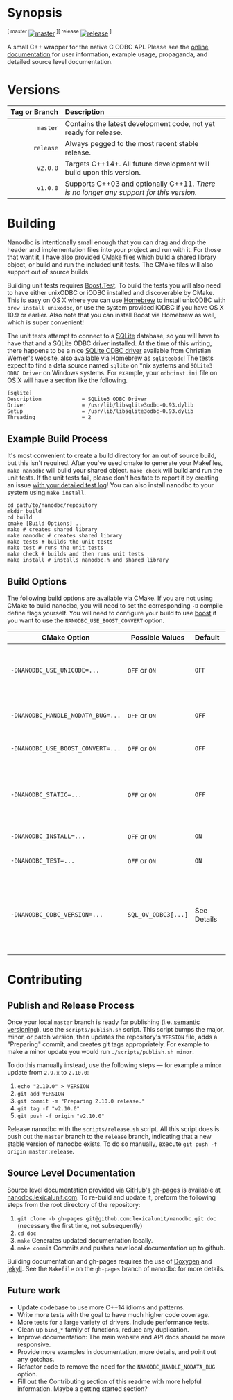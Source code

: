 # Synopsis

<sup>\[&nbsp;master&nbsp;</sup>[![master](https://travis-ci.org/lexicalunit/nanodbc.svg?branch=master)](https://travis-ci.org/lexicalunit/nanodbc)<sup>&nbsp;\]\[&nbsp;release&nbsp;</sup>[![release](https://travis-ci.org/lexicalunit/nanodbc.svg?branch=master)](https://travis-ci.org/lexicalunit/nanodbc)<sup>&nbsp;\]</sup>

A small C++ wrapper for the native C ODBC API. Please see the [online documentation](http://lexicalunit.github.com/nanodbc/) for user information, example usage, propaganda, and detailed source level documentation.

# Versions

| Tag&nbsp;or&nbsp;Branch | Description |
| ---:|:--- |
| `master`  | Contains the latest development code, not yet ready for release. |
| `release` | Always pegged to the most recent stable release. |
| `v2.0.0`  | Targets C++14+. All future development will build upon this version. |
| `v1.0.0`  | Supports C++03 and optionally C++11. *There is no longer any support for this version.* |

# Building

Nanodbc is intentionally small enough that you can drag and drop the header and implementation files into your project and run with it. For those that want it, I have also provided [CMake](http://www.cmake.org/) files which build a shared library object, or build and run the included unit tests. The CMake files will also support out of source builds.

Building unit tests requires [Boost.Test](http://www.boost.org/doc/libs/release/libs/test/). To build the tests you will also need to have either unixODBC or iODBC installed and discoverable by CMake. This is easy on OS X where you can use [Homebrew](http://brew.sh/) to install unixODBC with `brew install unixodbc`, or use the system provided iODBC if you have OS X 10.9 or earlier. Also note that you can install Boost via Homebrew as well, which is super convenient!

The unit tests attempt to connect to a [SQLite](https://www.sqlite.org/) database, so you will have to have that and a SQLite ODBC driver installed. At the time of this writing, there happens to be a nice [SQLite ODBC driver](http://www.ch-werner.de/sqliteodbc/) available from Christian Werner's website, also available via Homebrew as `sqliteobdc`! The tests expect to find a data source named `sqlite` on *nix systems and `SQLite3 ODBC Driver` on Windows systems. For example, your `odbcinst.ini` file on OS X will have a section like the following.

```
[sqlite]
Description             = SQLite3 ODBC Driver
Driver                  = /usr/lib/libsqlite3odbc-0.93.dylib
Setup                   = /usr/lib/libsqlite3odbc-0.93.dylib
Threading               = 2
```

## Example Build Process

It's most convenient to create a build directory for an out of source build, but this isn't required. After you've used cmake to generate your Makefiles, `make nanodbc` will build your shared object. `make check` will build and run the unit tests. If the unit tests fail, please don't hesitate to report it by creating an issue [with your detailed test log](http://stackoverflow.com/questions/5709914/using-cmake-how-do-i-get-verbose-output-from-ctest)! You can also install nanodbc to your system using `make install`.

```shell
cd path/to/nanodbc/repository
mkdir build
cd build
cmake [Build Options] ..
make # creates shared library
make nanodbc # creates shared library
make tests # builds the unit tests
make test # runs the unit tests
make check # builds and then runs unit tests
make install # installs nanodbc.h and shared library
```

## Build Options

The following build options are available via CMake. If you are not using CMake to build nanodbc, you will need to set the corresponding `-D` compile define flags yourself. You will need to configure your build to use [boost](http://www.boost.org/) if you want to use the `NANODBC_USE_BOOST_CONVERT` option.

| CMake&nbsp;Option                 | Possible&nbsp;Values | Default     | Details |
| --------------------------------  | -------------------- | ----------- | ------- |
| `‑DNANODBC_USE_UNICODE=...`       | `OFF` or `ON`        | `OFF`       | Enables full unicode support. `nanodbc::string` becomes `std::wstring`. |
| `‑DNANODBC_HANDLE_NODATA_BUG=...` | `OFF` or `ON`        | `OFF`       | Provided to resolve issue [#33](https://github.com/lexicalunit/nanodbc/issues/33), details [in this commit](https://github.com/lexicalunit/nanodbc/commit/918d73cdf12d5903098381344eecde8e7d5d896e). |
| `‑DNANODBC_USE_BOOST_CONVERT=...` | `OFF` or `ON`        | `OFF`       | Provided as workaround to issue [#44](https://github.com/lexicalunit/nanodbc/issues/44). |
| `‑DNANODBC_STATIC=...`            | `OFF` or `ON`        | `OFF`       | Enables building a static library, otherwise the build process produces a shared library. |
| `‑DNANODBC_INSTALL=...`           | `OFF` or `ON`        | `ON`        | Enables install target. |
| `‑DNANODBC_TEST=...`              | `OFF` or `ON`        | `ON`        | Enables tests target (alias `check`). |
| `‑DNANODBC_ODBC_VERSION=...`      | `SQL_OV_ODBC3[...]`  | See Details | **[Optional]** Sets the ODBC version macro for nanodbc to use. Default is `SQL_OV_ODBC3_80` if available, otherwise `SQL_OV_ODBC3`. |

# Contributing

## Publish and Release Process

Once your local `master` branch is ready for publishing (i.e. [semantic versioning](http://semver.org/)), use the `scripts/publish.sh` script. This script bumps the major, minor, or patch version, then updates the repository's `VERSION` file, adds a "Preparing" commit, and creates git tags appropriately. For example to make a minor update you would run `./scripts/publish.sh minor`.

To do this manually instead, use the following steps &mdash; for example a minor update from `2.9.x` to `2.10.0`:

1. `echo "2.10.0" > VERSION`
2. `git add VERSION`
3. `git commit -m "Preparing 2.10.0 release."`
4. `git tag -f "v2.10.0"`
5. `git push -f origin "v2.10.0"`

Release nanodbc with the `scripts/release.sh` script. All this script does is push out the `master` branch to the `release` branch, indicating that a new stable version of nanodbc exists. To do so manually, execute `git push -f origin master:release`.

## Source Level Documentation

Source level documentation provided via [GitHub's gh-pages](https://help.github.com/articles/what-are-github-pages/) is available at [nanodbc.lexicalunit.com](http://lexicalunit.github.io/nanodbc/). To re-build and update it, preform the following steps from the root directory of the repository:

1. `git clone -b gh-pages git@github.com:lexicalunit/nanodbc.git doc` (necessary the first time, not subsequently)
2. `cd doc`
3. `make` Generates updated documentation locally.
4. `make commit` Commits and pushes new local documentation up to github.

Building documentation and gh-pages requires the use of [Doxygen](www.doxygen.org) and [jekyll](https://jekyllrb.com/). See the `Makefile` on the `gh-pages` branch of nanodbc for more details.

## Future work

- Update codebase to use more C++14 idioms and patterns.
- Write more tests with the goal to have much higher code coverage.
- More tests for a large variety of drivers. Include performance tests.
- Clean up `bind_*` family of functions, reduce any duplication.
- Improve documentation: The main website and API docs should be more responsive.
- Provide more examples in documentation, more details, and point out any gotchas.
- Refactor code to remove the need for the `NANODBC_HANDLE_NODATA_BUG` option.
- Fill out the Contributing section of this readme with more helpful information. Maybe a getting started section?
